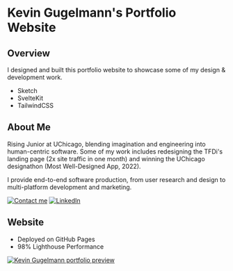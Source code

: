 # Kevin Gugelmann's Portfolio Website

## Overview

I designed and built this portfolio website to showcase some of my design & development work.

- Sketch
- SvelteKit
- TailwindCSS

## About Me

Rising Junior at UChicago, blending imagination and engineering into human-centric software. Some of my work includes redesigning the TFDi's landing page (2x site traffic in one month) and winning the UChicago designathon (Most Well-Designed App, 2022).

I provide end-to-end software production, from user research and design to multi-platform development and marketing.

[![Contact me](https://img.shields.io/badge/Reach_out-Email-a9f4e9)](mailto:kevin@kevingugelmann.com)
[![LinkedIn](https://img.shields.io/badge/Connect-LinkedIn-0b66c2)](https://www.linkedin.com/in/kevingugelmann/)

## Website

- Deployed on GitHub Pages
- 98% Lighthouse Performance

[![Kevin Gugelmann portfolio preview](https://github.com/kevgug/portfolio/assets/37193648/d867dc5d-62aa-43b5-8eda-6ed993acd5fa)](https://kevingugelmann.com)
